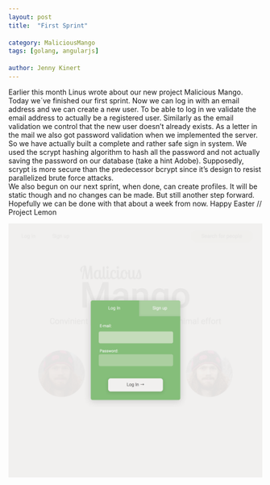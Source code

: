 ```yaml
---
layout: post
title:  "First Sprint"

category: MaliciousMango
tags: [golang, angularjs]

author: Jenny Kinert
---
```

Earlier this month Linus wrote about our new project Malicious Mango. Today we´ve finished our first sprint. Now we can log in with an email address and we can create a new user. 
To be able to log in we validate the email address to actually be a registered user. Similarly as the email validation we control that the new user doesn’t already exists. As a letter in the mail we also got password validation when we implemented the server. 
So we have actually built a complete and rather safe sign in system. We used the scrypt hashing algorithm to hash all the password and not actually saving the password on our database (take a hint Adobe). Supposedly, scrypt is more secure than the predecessor bcrypt since it’s design to resist parallelized brute force attacks.   
We also begun on our next sprint, when done, can create profiles. It will be static though and no changes can be made. But still another step forward. Hopefully we can be done with that about a week from now. 
Happy Easter 
// Project Lemon

![Login Desktop Prototype 1](/assets/images/login-desktop-prototype-1.png)
